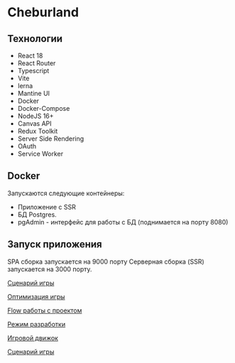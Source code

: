 # Cheburland

## Технологии
- React 18
- React Router
- Typescript
- Vite
- lerna
- Mantine UI
- Docker
- Docker-Compose
- NodeJS 16+
- Canvas API
- Redux Toolkit
- Server Side Rendering
- OAuth
- Service Worker

## Docker

Запускаются следующие контейнеры:
- Приложение с SSR
- БД Postgres.
- pgAdmin - интерфейс для работы с БД (поднимается на порту 8080)

## Запуск приложения
SPA сборка запускается на 9000 порту
Серверная сборка (SSR) запускается на 3000 порту.


[Сценарий игры](./docs/gameScenario.md)

[Оптимизация игры](./docs/gameOptimisation.md)

[Flow работы с проектом](./docs/workFlow.md)

[Режим разработки](./docs/development.md)

[Игровой движок](./docs/gameEngine.md)

[Сценарий игры](./docs/gameScenario.md)
